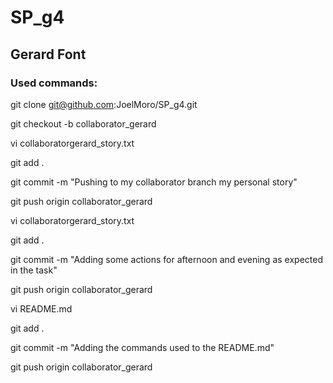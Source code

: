 # SP_g4

## Gerard Font
### Used commands:

git clone git@github.com:JoelMoro/SP_g4.git

git checkout -b collaborator_gerard

vi collaboratorgerard_story.txt

git add .

git commit -m "Pushing to my collaborator branch my personal story"

git push origin collaborator_gerard

vi collaboratorgerard_story.txt

git add .

git commit -m "Adding some actions for afternoon and evening as expected in the task"

git push origin collaborator_gerard

vi README.md

git add .

git commit -m "Adding the commands used to the README.md"

git push origin collaborator_gerard

